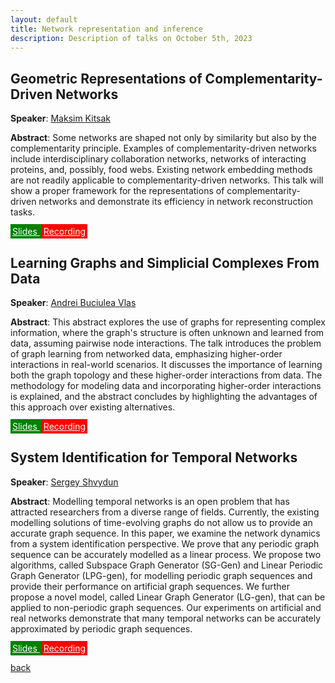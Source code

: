 ```yaml
---
layout: default
title: Network representation and inference
description: Description of talks on October 5th, 2023
---
```


## Geometric Representations of Complementarity-Driven Networks

**Speaker**: [Maksim Kitsak](https://www.maksimkitsak.com/)

**Abstract**: Some networks are shaped not only by similarity but also by the complementarity principle.  Examples of complementarity-driven networks include interdisciplinary collaboration networks, networks of interacting proteins, and, possibly, food webs. Existing network embedding methods are not readily applicable to complementarity-driven networks. This talk will show a proper framework for the representations of complementarity-driven networks and demonstrate its efficiency in network reconstruction tasks.

<a class="btn" href="https://surfdrive.surf.nl/files/index.php/s/dbSFaD1mbyoxHpS" style="background-color: green; border-color:black; color: white; padding: 3px 3px;">
    Slides
</a>
<a class="btn" href="https://www.youtube.com/watch?v=18HG0KE6YrQ&ab_channel=Elvinisufi" style="background-color: red; border-color:black; color: white; padding: 3px 3px;">
    Recording
</a>



## Learning Graphs and Simplicial Complexes From Data


**Speaker**: [Andrei Buciulea Vlas](https://scholar.google.com/citations?user=66U0mA0AAAAJ)

**Abstract**: This abstract explores the use of graphs for representing complex information, where the graph's structure is often unknown and learned from data, assuming pairwise node interactions. The talk introduces the problem of graph learning from networked data, emphasizing higher-order interactions in real-world scenarios. It discusses the importance of learning both the graph topology and these higher-order interactions from data. The methodology for modeling data and incorporating higher-order interactions is explained, and the abstract concludes by highlighting the advantages of this approach over existing alternatives.

<a class="btn" href="https://surfdrive.surf.nl/files/index.php/s/dbSFaD1mbyoxHpS" style="background-color: green; border-color:black; color: white; padding: 3px 3px;">
    Slides
</a>
<a class="btn" href="https://www.youtube.com/watch?v=VwD0u1zBYxo" style="background-color: red; border-color:black; color: white; padding: 3px 3px;">
    Recording
</a>



## System Identification for Temporal Networks


**Speaker**: [Sergey Shvydun](https://www.nas.ewi.tudelft.nl/index.php/sergey-shvydun)

**Abstract**: Modelling temporal networks is an open problem that has attracted researchers from a diverse range of fields. Currently, the existing modelling solutions of time-evolving graphs do not allow us to provide an accurate graph sequence. In this paper, we examine the network dynamics from a system identification perspective. We prove that any periodic graph sequence can be accurately modelled as a linear process. We propose two algorithms, called Subspace Graph Generator (SG-Gen) and Linear Periodic Graph Generator (LPG-gen), for modelling periodic graph sequences and provide their performance on artificial graph sequences.  We further propose a novel model, called Linear Graph Generator (LG-gen), that can be applied to non-periodic graph sequences. Our experiments on artificial and real networks demonstrate that many temporal networks can be accurately approximated by periodic graph sequences.



<a class="btn" href="https://surfdrive.surf.nl/files/index.php/s/dbSFaD1mbyoxHpS" style="background-color: green; border-color:black; color: white; padding: 3px 3px;">
    Slides
</a>
<a class="btn" href="https://www.youtube.com/watch?v=Cj6y-D43ybQ&ab_channel=Elvinisufi" style="background-color: red; border-color:black; color: white; padding: 3px 3px;">
    Recording
</a>





[back](../)
